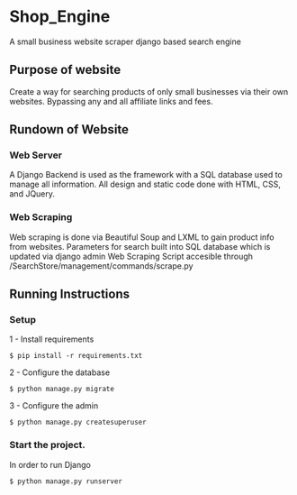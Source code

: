 # Shop_Engine

A small business website scraper django based search engine

## Purpose of website

Create a way for searching products of only small businesses via their own websites. Bypassing any and all affiliate links and fees.

## Rundown of Website

### Web Server
A Django Backend is used as the framework with a SQL database used to manage all information.
All design and static code done with HTML, CSS, and JQuery.

### Web Scraping
Web scraping is done via Beautiful Soup and LXML to gain product info from websites.
Parameters for search built into SQL database which is updated via django admin
Web Scraping Script accesible through /SearchStore/management/commands/scrape.py

## Running Instructions

### Setup
1 - Install requirements
````
$ pip install -r requirements.txt
````
2 - Configure the database
````
$ python manage.py migrate
````
3 - Configure the admin
````
$ python manage.py createsuperuser
````
### Start the project.

In order to run Django
````
$ python manage.py runserver
````
